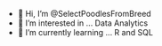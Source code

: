 - 👋 Hi, I’m @SelectPoodlesFromBreed
- 👀 I’m interested in ... Data Analytics
- 🌱 I’m currently learning ... R and SQL

<!---
SelectPoodlesFromBreed/SelectPoodlesFromBreed is a ✨ special ✨ repository because its `README.md` (this file) appears on your GitHub profile.
You can click the Preview link to take a look at your changes.
--->
